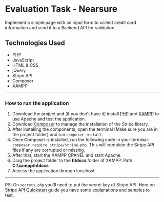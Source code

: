 # Evaluation Task - Nearsure

Implement a simple page with an input form to collect credit card information and send it to a Backend API for validation.

## Technologies Used
* PHP
* JavaScript
* HTML & CSS
* jQuery
* Stripe API
* Composer
* XAMPP
---
### How to run the application

1. Download the project and (if you don't have it) install [PHP](https://www.php.net/downloads.php) and [XAMPP](https://www.apachefriends.org/pt_br/download.html) to use Apache and test the application.
2. Download [Composer](https://getcomposer.org/download/) to manage the installation of the Stripe library.
3. After installing the components, open the terminal (Make sure you are in the project folder) and run `composer install`.
4. Once Composer is installed, run the following code in your terminal: `composer require stripe/stripe-php`. This will complete the Stripe API files if any are corrupted or missing.
5. After that, start the XAMPP CPANEL and start Apache.
6. Drag the project folder to the **htdocs** folder of XAMPP. Path: **C:\xampp\htdocs**
7. Access the application through localhost.
---

PS: On `secrets.php` you'll need to put the secret key of Stripe API. Here on [Stripe API Quickstart](https://stripe.com/docs/checkout/quickstart) guide you have some explanations and samples to test.
